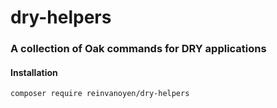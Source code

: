 # dry-helpers
### A collection of Oak commands for DRY applications

#### Installation

```ssh
composer require reinvanoyen/dry-helpers
```
